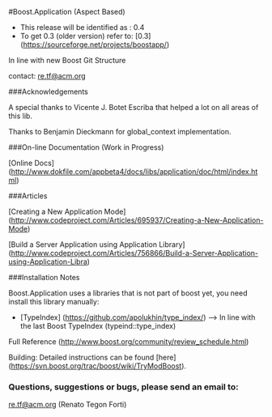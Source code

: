 #Boost.Application (Aspect Based)

* This release will be identified as : 0.4
* To get 0.3 (older version) refer to: [0.3] (https://sourceforge.net/projects/boostapp/)

In line with new Boost Git Structure

contact: re.tf@acm.org

###Acknowledgements

   A special thanks to Vicente J. Botet Escriba that helped a lot on all areas of this lib.
   
   Thanks to Benjamin Dieckmann for global_context implementation.
   
###On-line Documentation (Work in Progress)

[Online Docs] (http://www.dokfile.com/appbeta4/docs/libs/application/doc/html/index.html)

###Articles

[Creating a New Application Mode] (http://www.codeproject.com/Articles/695937/Creating-a-New-Application-Mode)

[Build a Server Application using Application Library] (http://www.codeproject.com/Articles/756866/Build-a-Server-Application-using-Application-Libra)

###Installation Notes

Boost.Application uses a libraries that is not part of boost yet, you need install this library manually:

* [TypeIndex] (https://github.com/apolukhin/type_index/)
  --> In line with the last Boost TypeIndex (typeind::type_index)

Full Reference (http://www.boost.org/community/review_schedule.html)

Building: Detailed instructions can be found [here] (https://svn.boost.org/trac/boost/wiki/TryModBoost).

### Questions, suggestions or bugs, please send an email to: 

re.tf@acm.org (Renato Tegon Forti)

